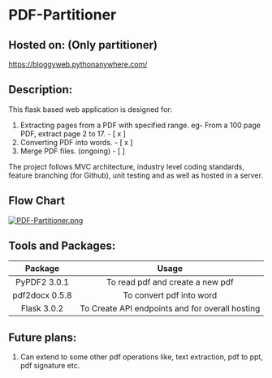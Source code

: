 # PDF-Partitioner

## Hosted on: (Only partitioner)
https://bloggyweb.pythonanywhere.com/

## Description:
This flask based web application is designed for:
1. Extracting pages from a PDF with specified range. eg- From a 100 page PDF, extract page 2 to 17.   - [ x ]
2. Converting PDF into words.                                                                         - [ x ]
3. Merge PDF files. (ongoing)                                                                         - [   ]

The project follows MVC architecture, industry level coding standards, feature branching (for Github), unit testing and as well as hosted in a server.

## Flow Chart

[![PDF-Partitioner.png](https://i.postimg.cc/D015XMds/PDF-Partitioner.png)](https://postimg.cc/MfKyktLK)

## Tools and Packages:

| Package            |  Usage                                              | 
| :-------------:    |:-------------:                                      | 
|  PyPDF2 3.0.1      | To read pdf and create a new pdf                    |  
|  pdf2docx 0.5.8    | To convert pdf into word                            |   
|  Flask 3.0.2       | To Create API endpoints and for overall hosting     |  

## Future plans:
1. Can extend to some other pdf operations like, text extraction, pdf to ppt, pdf signature etc.
